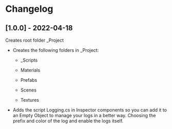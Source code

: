# Changelog

## [1.0.0] - 2022-04-18
 Creates root folder _Project
- Creates the following folders in _Project:

   - _Scripts

   - Materials

   - Prefabs

   - Scenes

   - Textures

- Adds the script Logging.cs in Inspector components so you can add it to an Empty Object to manage 
  your logs in a better way. Choosing the prefix and color
  of the log and enable the logs itself.
